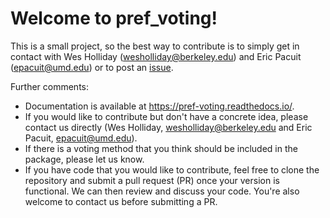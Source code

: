 # Welcome to pref_voting!

This is a small project, so the best way to contribute is to simply get in contact with Wes Holliday (wesholliday@berkeley.edu) and Eric Pacuit (epacuit@umd.edu) or to post an [issue](https://github.com/voting-tools/pref_voting/issues).

Further comments:
- Documentation is available at https://pref-voting.readthedocs.io/.
- If you would like to contribute but don't have a concrete idea, please
contact us directly (Wes Holliday, wesholliday@berkeley.edu and Eric Pacuit, epacuit@umd.edu).
- If there is a voting method that you think should be included in the package, please let us know.  
- If you have code that you would like to contribute, feel free to clone the repository and submit a pull request (PR) once your version is functional. We can then review and discuss your code. You're also welcome to contact us before submitting a PR.
